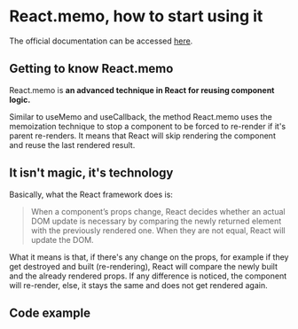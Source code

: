# React.memo, how to start using it
The official documentation can be accessed [here](https://reactjs.org/docs/react-api.html#reactmemo).

## Getting to know React.memo
React.memo is **an advanced technique in React for reusing component logic.**

Similar to useMemo and useCallback, the method React.memo uses the memoization technique to stop a component to be forced to re-render if it's parent re-renders. It means that React will skip rendering the component and reuse the last rendered result.

## It isn't magic, it's technology
Basically, what the React framework does is:

> When a component’s props change, React decides whether an actual DOM update is necessary by comparing the newly returned element with the previously rendered one. When they are not equal, React will update the DOM.

What it means is that, if there's any change on the props, for example if they get destroyed and built (re-rendering), React will compare the newly built and the already rendered props. If any difference is noticed, the component will re-render, else, it stays the same and does not get rendered again.

## Code example
